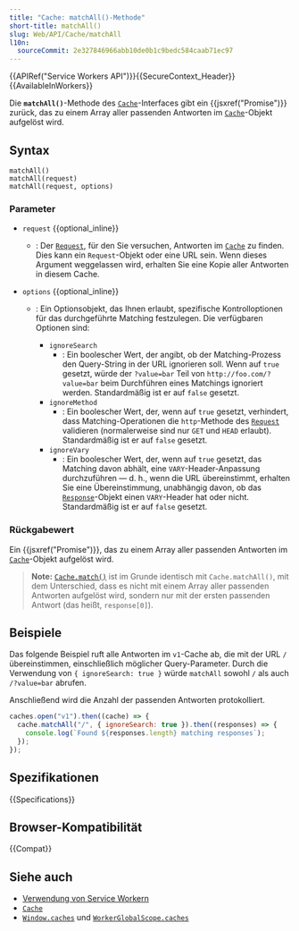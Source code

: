 ```yaml
---
title: "Cache: matchAll()-Methode"
short-title: matchAll()
slug: Web/API/Cache/matchAll
l10n:
  sourceCommit: 2e327846966abb10de0b1c9bedc584caab71ec97
---
```


{{APIRef("Service Workers API")}}{{SecureContext_Header}}{{AvailableInWorkers}}

Die **`matchAll()`**-Methode des [`Cache`](/de/docs/Web/API/Cache)-Interfaces gibt ein {{jsxref("Promise")}} zurück, das zu einem Array aller passenden Antworten im [`Cache`](/de/docs/Web/API/Cache)-Objekt aufgelöst wird.

## Syntax

```js-nolint
matchAll()
matchAll(request)
matchAll(request, options)
```

### Parameter

- `request` {{optional_inline}}
  - : Der [`Request`](/de/docs/Web/API/Request), für den Sie versuchen, Antworten im
    [`Cache`](/de/docs/Web/API/Cache) zu finden. Dies kann ein `Request`-Objekt oder eine URL sein. Wenn dieses
    Argument weggelassen wird, erhalten Sie eine Kopie aller Antworten in diesem Cache.
- `options` {{optional_inline}}

  - : Ein Optionsobjekt, das Ihnen erlaubt, spezifische Kontrolloptionen für das durchgeführte Matching festzulegen. Die verfügbaren Optionen sind:

    - `ignoreSearch`
      - : Ein boolescher Wert, der angibt, ob der
        Matching-Prozess den Query-String in der URL ignorieren soll. Wenn auf `true` gesetzt,
        würde der `?value=bar` Teil von
        `http://foo.com/?value=bar` beim Durchführen eines Matchings ignoriert werden.
        Standardmäßig ist er auf `false` gesetzt.
    - `ignoreMethod`
      - : Ein boolescher Wert, der, wenn auf
        `true` gesetzt, verhindert, dass Matching-Operationen die `http`-Methode des [`Request`](/de/docs/Web/API/Request) validieren (normalerweise sind nur `GET`
        und `HEAD` erlaubt). Standardmäßig ist er auf `false` gesetzt.
    - `ignoreVary`
      - : Ein boolescher Wert, der, wenn auf
        `true` gesetzt, das Matching davon abhält, eine `VARY`-Header-Anpassung durchzuführen — d. h., wenn die URL übereinstimmt, erhalten Sie eine Übereinstimmung, unabhängig davon, ob
        das [`Response`](/de/docs/Web/API/Response)-Objekt einen `VARY`-Header hat oder nicht. Standardmäßig ist er auf `false` gesetzt.

### Rückgabewert

Ein {{jsxref("Promise")}}, das zu einem Array aller passenden Antworten im
[`Cache`](/de/docs/Web/API/Cache)-Objekt aufgelöst wird.

> **Note:** [`Cache.match()`](/de/docs/Web/API/Cache/match) ist im Grunde identisch mit
> `Cache.matchAll()`, mit dem Unterschied, dass es nicht mit einem Array aller
> passenden Antworten aufgelöst wird, sondern nur mit der ersten passenden Antwort (das heißt,
> `response[0]`).

## Beispiele

Das folgende Beispiel ruft alle Antworten im `v1`-Cache ab, die mit der URL `/` übereinstimmen, einschließlich möglicher Query-Parameter. Durch die Verwendung von `{ ignoreSearch: true }` würde `matchAll` sowohl `/` als auch `/?value=bar` abrufen.

Anschließend wird die Anzahl der passenden Antworten protokolliert.

```js
caches.open("v1").then((cache) => {
  cache.matchAll("/", { ignoreSearch: true }).then((responses) => {
    console.log(`Found ${responses.length} matching responses`);
  });
});
```

## Spezifikationen

{{Specifications}}

## Browser-Kompatibilität

{{Compat}}

## Siehe auch

- [Verwendung von Service Workern](/de/docs/Web/API/Service_Worker_API/Using_Service_Workers)
- [`Cache`](/de/docs/Web/API/Cache)
- [`Window.caches`](/de/docs/Web/API/Window/caches) und [`WorkerGlobalScope.caches`](/de/docs/Web/API/WorkerGlobalScope/caches)
